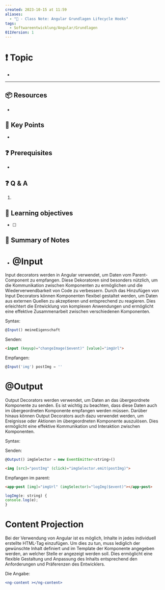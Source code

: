 ```yaml
---
created: 2023-10-15 at 11:59
aliases:
  - "📜 - Class Note: Angular Grundlagen Lifecycle Hooks"
tags:
  - Softwareentwicklung/Angular/Grundlagen
011Version: 1
---
```

# ❗ Topic
- 
 ---
## 📦 Resources
- 
## 🔑 Key Points
- 
## ❓ Prerequisites
- 
## ❓ Q & A
1. 
## 🎯 Learning objectives
- [ ] 
## 📃 Summary of Notes
- # @Input

Input decorators werden in Angular verwendet, um Daten vom Parent-Component zu empfangen. Diese Dekoratoren sind besonders nützlich, um die Kommunikation zwischen Komponenten zu ermöglichen und die Wiederverwendbarkeit von Code zu verbessern. Durch das Hinzufügen von Input Decorators können Komponenten flexibel gestaltet werden, um Daten aus externen Quellen zu akzeptieren und entsprechend zu reagieren. Dies erleichtert die Entwicklung von komplexen Anwendungen und ermöglicht eine effektive Zusammenarbeit zwischen verschiedenen Komponenten.

Syntax:

```jsx
@Input() meineEigenschaft
```

Senden:

```html
<input (keyup)="changeImage($event)" [value]="imgUrl">
```

Empfangen:

```jsx
@Input('img') postImg = ''
```

# @Output

Output Decorators werden verwendet, um Daten an das übergeordnete Komponente zu senden. Es ist wichtig zu beachten, dass diese Daten auch im übergeordneten Komponente empfangen werden müssen. Darüber hinaus können Output Decorators auch dazu verwendet werden, um Ereignisse oder Aktionen im übergeordneten Komponente auszulösen. Dies ermöglicht eine effektive Kommunikation und Interaktion zwischen Komponenten.

Syntax:

Senden:

```jsx
@Output() imgSelector = new EventEmitter<string>()
```

```html
<img [src]="postImg" (click)="imgSelector.emit(postImg)">
```

Empfangen im parent:

```html
<app-post [img]="imgUrl" (imgSelector)="logImg($event)"></app-post>
```

```jsx
logImg(e: string) {
console.log(e);
}
```

# Content Projection

Bei der Verwendung von Angular ist es möglich, Inhalte in jedes individuell erstellte HTML-Tag einzufügen. Um dies zu tun, muss lediglich der gewünschte Inhalt definiert und im Template der Komponente angegeben werden, an welcher Stelle er angezeigt werden soll. Dies ermöglicht eine flexible Gestaltung und Anpassung des Inhalts entsprechend den Anforderungen und Präferenzen des Entwicklers.

Die Angabe:

```jsx
<ng-content ></ng-content>
```